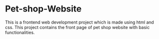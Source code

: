 # Pet-shop-Website
This is a frontend web development project which is made using html and css. This project contains the front page of pet shop website with basic functionalities.
